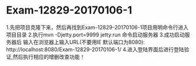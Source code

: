 # Exam-12829-20170106-1
1.先把项目克隆下来，然后再找到Exam-12829-20170106-1项目用明命令行进入项目目录
2.执行mvn -Djetty.port=9999 jetty:run 命令启动服务器
3.成功启动服务器后 输入在浏览器上输入URL(不要用IE 默认端口为8080): http://localhost:8080/Exam-12829-20170106-1/
4.进入登陆界面后进行登陆验证,然后执行相应的增删改查功能！
